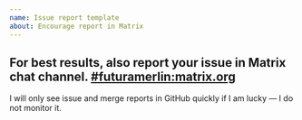 ```yaml
---
name: Issue report template
about: Encourage report in Matrix
---
```

## For best results, also report your issue in Matrix chat channel. [#futuramerlin:matrix.org](https://matrix.to/#/%23futuramerlin:matrix.org)

I will only see issue and merge reports in GitHub quickly if I am lucky — I do not monitor it.
